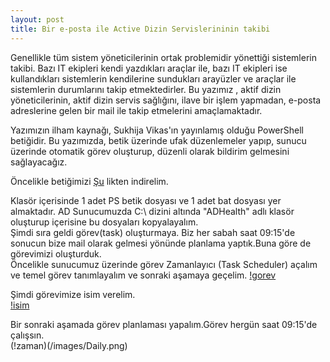 ```yaml
---
layout: post
title: Bir e-posta ile Active Dizin Servislerininin takibi
---  
```

   Genellikle tüm sistem yöneticilerinin ortak problemidir yönettiği sistemlerin takibi. Bazı IT ekipleri kendi yazdıkları araçlar ile, bazı IT ekipleri ise kullandıkları sistemlerin kendilerine sundukları arayüzler ve araçlar ile sistemlerin durumlarını takip etmektedirler.   Bu yazımız , aktif dizin yöneticilerinin, aktif dizin servis sağlığını, ilave bir işlem yapmadan, e-posta adreslerine  gelen bir mail ile takip etmelerini amaçlamaktadır.   
   
Yazımızın ilham kaynağı, Sukhija Vikas'ın yayınlamış olduğu PowerShell betiğidir. Bu yazımızda, betik üzerinde ufak düzenlemeler yapıp, sunucu üzerinde otomatik görev oluşturup, düzenli olarak bildirim gelmesini sağlayacağız.  

Öncelikle betiğimizi [Şu](https://gallery.technet.microsoft.com/scriptcenter/Active-Directory-Health-709336cd) likten indirelim.  

Klasör içerisinde 1 adet PS betik dosyası ve 1 adet bat dosyası yer almaktadır. AD Sunucumuzda C:\ dizini altında "ADHealth" adlı klasör oluşturup içerisine bu dosyaları kopyalayalım.  
Şimdi sıra geldi görev(task) oluşturmaya. Biz her sabah saat 09:15'de sonucun bize mail olarak gelmesi yönünde planlama yaptık.Buna göre de görevimizi oluşturduk.  
Öncelikle sunucumuz üzerinde görev Zamanlayıcı (Task Scheduler) açalım ve temel görev tanımlayalım ve sonraki aşamaya geçelim. 
[!gorev](/images/CreateTask.png)  
  
Şimdi görevimize isim verelim.  
[!isim](/images/Name.png)  

Bir sonraki aşamada görev planlaması yapalım.Görev hergün saat 09:15'de çalışsın.  
(!zaman)(/images/Daily.png)  



```

```



